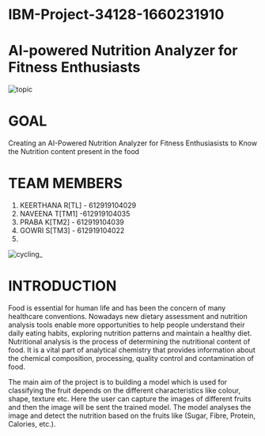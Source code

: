 # IBM-Project-34128-1660231910
# AI-powered Nutrition Analyzer for Fitness Enthusiasts
![topic](https://user-images.githubusercontent.com/113708413/201635357-cd5a1e30-fcf3-4d00-95ea-823280d8c058.png)
# GOAL
Creating an AI-Powered Nutrition Analyzer for Fitness Enthusiasists to Know the Nutrition content present in the food
# TEAM MEMBERS
1. KEERTHANA R[TL] - 612919104029              
2. NAVEENA T[TM1] -612919104035
3. PRABA K[TM2] - 612919104039
4. GOWRI S[TM3] - 612919104022
5. 
![cycling_](https://user-images.githubusercontent.com/113708413/201638803-387ce02a-dbb5-4c82-bf6b-a4ec58f714c2.gif)
# INTRODUCTION
  Food is essential for human life and has been the concern of many healthcare conventions. Nowadays 
new dietary assessment and nutrition analysis tools enable more opportunities to help people understand 
their daily eating habits, exploring nutrition patterns and maintain a healthy diet. Nutritional analysis
is the process of determining the nutritional content of food. It is a vital part of analytical chemistry
that provides information about the chemical composition, processing, quality control and contamination of food.

  The main aim of the project is to building a model which is used for classifying the fruit depends on the 
different characteristics like colour, shape, texture etc. Here the user can capture the images of different 
fruits and then the image will be sent the trained model. The model analyses the image and detect the nutrition 
based on the fruits like (Sugar, Fibre, Protein, Calories, etc.).
